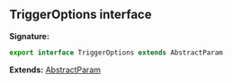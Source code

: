 
## TriggerOptions interface

**Signature:**

```typescript
export interface TriggerOptions extends AbstractParam 
```
**Extends:** [AbstractParam](/reference/abstractparam.md)

